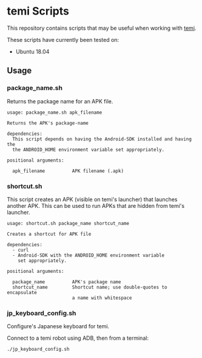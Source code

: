 # temi Scripts

This repository contains scripts that may be useful when working with [temi](https://www.robotemi.com/).

These scripts have currently been tested on:
* Ubuntu 18.04

## Usage
### package_name.sh
Returns the package name for an APK file.
```
usage: package_name.sh apk_filename

Returns the APK's package-name

dependencies:
  This script depends on having the Android-SDK installed and having the
  the ANDROID_HOME environment variable set appropriately.

positional arguments:

  apk_filename          APK filename (.apk)
```

### shortcut.sh
This script creates an APK (visible on temi's launcher) that launches another APK. This can be used to run APKs that are hidden from temi's launcher.
```
usage: shortcut.sh package_name shortcut_name

Creates a shortcut for APK file

dependencies:
  - curl
  - Android-SDK with the ANDROID_HOME environment variable
    set appropriately.

positional arguments:

  package_name          APK's package name
  shortcut_name         Shortcut name; use double-quotes to encapsulate
                        a name with whitespace
```

### jp_keyboard_config.sh
Configure's Japanese keyboard for temi. 

Connect to a temi robot using ADB, then from a terminal:
```
./jp_keyboard_config.sh
```
